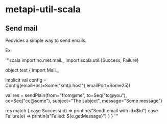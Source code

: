 # metapi-util-scala

## Send mail
Peovides a simple way to send emails. 

Ex. 

'''scala
import no.met.mail._
import scala.util.{Success, Failure}

object test {
  import Mail._
  
  implicit val config = Config(emailHost=Some("smtp.host"),emailPort=Some25))
  
  val res = sendPlain(from="from@me", to=Seq("to@you"), cc=Seq("cc@some"), subject="The subject", message="Some message")
                                                  
  res match {
  	case Success(id) => println(s"Sendt email with id=$id")
  	case Failure(e) => println(s"Failed: ${e.getMessage}")
  }
}
'''
